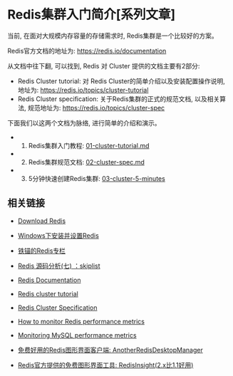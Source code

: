 # Redis集群入门简介[系列文章]

当前, 在面对大规模内存容量的存储需求时, Redis集群是一个比较好的方案。

Redis官方文档的地址为: <https://redis.io/documentation>

从文档中往下翻, 可以找到, Redis 对 Cluster 提供的文档主要有2部分:

- Redis Cluster tutorial: 对 Redis Cluster的简单介绍以及安装配置操作说明, 地址为: <https://redis.io/topics/cluster-tutorial>
- Redis Cluster specification: 关于Redis集群的正式的规范文档, 以及相关算法, 规范地址为: <https://redis.io/topics/cluster-spec>

下面我们以这两个文档为脉络, 进行简单的介绍和演示。


- 1. Redis集群入门教程: [01-cluster-tutorial.md](./01-cluster-tutorial.md)
- 2. Redis集群规范文档: [02-cluster-spec.md](./02-cluster-spec.md)
- 3. 5分钟快速创建Redis集群: [03-cluster-5-minutes](./03-cluster-5-minutes.md)


## 相关链接

- [Download Redis](https://redis.io/download)
- [Windows下安装并设置Redis](https://renfufei.blog.csdn.net/article/details/38474435)
- [铁锚的Redis专栏](https://blog.csdn.net/renfufei/category_2470713.html)
- [Redis 源码分析(七) ：skiplist](https://www.jianshu.com/p/a85e392118a9)
- [Redis Documentation](https://redis.io/documentation)
- [Redis cluster tutorial](https://redis.io/topics/cluster-tutorial)
- [Redis Cluster Specification](https://redis.io/topics/cluster-spec)


- [How to monitor Redis performance metrics](https://www.datadoghq.com/blog/how-to-monitor-redis-performance-metrics/)
- [Monitoring MySQL performance metrics](https://www.datadoghq.com/blog/monitoring-mysql-performance-metrics/)


- [免费好用的Redis图形界面客户端: AnotherRedisDesktopManager](https://gitee.com/qishibo/AnotherRedisDesktopManager)
- [Redis官方提供的免费图形界面工具: RedisInsight(2.x比1.1好用)](https://redis.com/redis-enterprise/redis-insight/)
